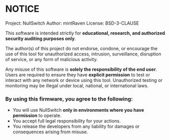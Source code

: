 # NOTICE

Project: NullSwitch
Author: mintRaven
License: BSD-3-CLAUSE

This software is intended strictly for **educational, research, and authorized security auditing purposes only**.

The author(s) of this project do not endorse, condone, or encourage the use of this tool for unauthorized access, intrusion, surveillance, disruption of service, or any form of malicious activity. 

Any misuse of this software is **solely the responsibility of the end user**. Users are required to ensure they have **explicit permission** to test or interact with any network or device using this tool. Unauthorized testing or monitoring may be illegal under local, national, or international laws.

### By using this firmware, you agree to the following:
- You will use NullSwitch **only in environments where you have permission** to operate.
- You accept full legal responsibility for your actions.
- You release the developers from any liability for damages or consequences arising from misuse.

